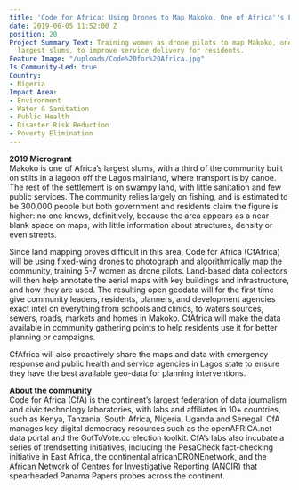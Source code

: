 ```yaml
---
title: 'Code for Africa: Using Drones to Map Makoko, One of Africa''s Largest Slums'
date: 2019-06-05 11:52:00 Z
position: 20
Project Summary Text: Training women as drone pilots to map Makoko, one of Africa's
  largest slums, to improve service delivery for residents.
Feature Image: "/uploads/Code%20for%20Africa.jpg"
Is Community-Led: true
Country:
- Nigeria
Impact Area:
- Environment
- Water & Sanitation
- Public Health
- Disaster Risk Reduction
- Poverty Elimination
---
```


**2019 Microgrant**    
Makoko is one of Africa’s largest slums, with a third of the community built on stilts in a lagoon off the Lagos mainland, where transport is by canoe. The rest of the settlement is on swampy land, with little sanitation and few public services. The community relies largely on fishing, and is estimated to be 300,000 people but both government and residents claim the figure is higher: no one knows, definitively, because the area appears as a near-blank space on maps, with little information about structures, density or even streets. 

Since land mapping proves difficult in this area, Code for Africa (CfAfrica) will be using fixed-wing drones to photograph and algorithmically map the community, training 5-7 women as drone pilots. Land-based data collectors will then help annotate the aerial maps with key buildings and infrastructure, and how they are used. The resulting open geodata will for the first time give community leaders, residents, planners, and development agencies exact intel on everything from schools and clinics, to waters sources, sewers, roads, markets and homes in Makoko.  CfAfrica will make the data available in community gathering points to help residents use it for better planning or campaigns. 

CfAfrica will also proactively share the maps and data with emergency response and public health and service agencies in Lagos state to ensure they have the best available geo-data for planning interventions.

**About the community**    
Code for Africa (CfA) is the continent’s largest federation of data journalism and civic technology laboratories, with labs and affiliates in 10+ countries, such as Kenya, Tanzania, South Africa, Nigeria, Uganda and Senegal. CfA manages key digital democracy resources such as the openAFRICA.net data portal and the GotToVote.cc election toolkit. CfA’s labs also incubate a series of trendsetting initiatives, including the PesaCheck fact-checking initiative in East Africa, the continental africanDRONEnetwork, and the African Network of Centres for Investigative Reporting (ANCIR) that spearheaded Panama Papers probes across the continent.
